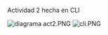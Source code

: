 Actividad 2 hecha en CLI

![diagrama act2.PNG](..%2F..%2F..%2F..%2FDownloads%2Fdiagrama%20act2.PNG)
![cli.PNG](..%2F..%2F..%2F..%2FDownloads%2Fcli.PNG)